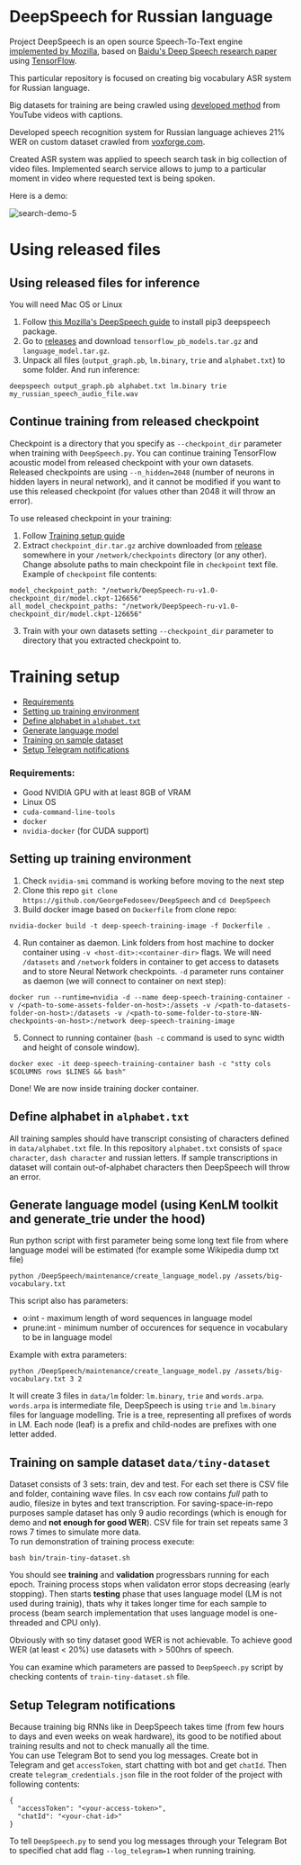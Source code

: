 # DeepSpeech for Russian language

Project DeepSpeech is an open source Speech-To-Text engine [implemented by Mozilla](https://github.com/mozilla/DeepSpeech), 
based on [Baidu's Deep Speech research paper](https://arxiv.org/abs/1412.5567)
using [TensorFlow](https://www.tensorflow.org/).

This particular repository is focused on creating big vocabulary ASR system for Russian language.

Big datasets for training are being crawled
using [developed method](https://github.com/GeorgeFedoseev/YouTube-Captions-Based-Speech-Dataset-Parser) 
from YouTube videos with captions.

Developed speech recognition system for Russian language achieves 21% WER on custom
dataset crawled from [voxforge.com](http://www.repository.voxforge1.org/downloads/Russian/Trunk/Audio/Main/16kHz_16bit/).


Created ASR system was applied to speech search task in big collection of video files. Implemented search service allows to jump to a particular moment in video where requested text is being spoken.


Here is a demo:  


![search-demo-5](demo/gifs/search-demo-5.gif)

# Using released files
## Using released files for inference
You will need Mac OS or Linux  
1. Follow [this Mozilla's DeepSpeech guide](https://github.com/mozilla/DeepSpeech#using-the-python-package) to install pip3 deepspeech package.
2. Go to [releases](https://github.com/georgefedoseev/DeepSpeech/releases) and download `tensorflow_pb_models.tar.gz` and `language_model.tar.gz`.  
2. Unpack all files (`output_graph.pb`, `lm.binary`, `trie` and `alphabet.txt`) to some folder. And run inference:
```
deepspeech output_graph.pb alphabet.txt lm.binary trie my_russian_speech_audio_file.wav
```
## Continue training from released checkpoint
Checkpoint is a directory that you specify as `--checkpoint_dir` parameter when training with `DeepSpeech.py`. You can continue training TensorFlow acoustic model from released checkpoint with your own datasets.  
Released checkpoints are using `--n_hidden=2048` (number of neurons in hidden layers in neural network), and it cannot be modified if you want to use this released checkpoint (for values other than 2048 it will throw an error).
  
To use released checkpoint in your training:  
1. Follow [Training setup guide](#training-setup)
2. Extract `checkpoint_dir.tar.gz` archive downloaded from [release](https://github.com/georgefedoseev/DeepSpeech/releases) somewhere in your `/network/checkpoints` directory (or any other). Change absolute paths to main checkpoint file in `checkpoint` text file. Example of `checkpoint` file contents:
```
model_checkpoint_path: "/network/DeepSpeech-ru-v1.0-checkpoint_dir/model.ckpt-126656"
all_model_checkpoint_paths: "/network/DeepSpeech-ru-v1.0-checkpoint_dir/model.ckpt-126656"
```
3. Train with your own datasets setting `--checkpoint_dir` parameter to directory that you extracted checkpoint to.

# Training setup

* [Requirements](#requirements)
* [Setting up training environment](#setting-up-training-environment)
* [Define alphabet in `alphabet.txt`](#define-alphabet-in-alphabettxt)
* [Generate language model](#generate-language-model-using-kenlm-toolkit-and-generate_trie-under-the-hood)
* [Training on sample dataset](#training-on-sample-dataset-datatiny-dataset)
* [Setup Telegram notifications](#setup-telegram-notifications)



### Requirements:  
- Good NVIDIA GPU with at least 8GB of VRAM
- Linux OS
- `cuda-command-line-tools`
- `docker`
- `nvidia-docker` (for CUDA support)


## Setting up training environment

1. Check `nvidia-smi` command is working before moving to the next step
2. Clone this repo `git clone https://github.com/GeorgeFedoseev/DeepSpeech` and `cd DeepSpeech`
3. Build docker image based on `Dockerfile` from clone repo: 
```
nvidia-docker build -t deep-speech-training-image -f Dockerfile .
```
4. Run container as daemon. Link folders from host machine to docker container using `-v <host-dit>:<container-dir>` flags. We will need `/datasets` and `/network` folders in container to get access to datasets and to store Neural Network checkpoints. `-d` parameter runs container as daemon (we will connect to container on next step):
```
docker run --runtime=nvidia -d --name deep-speech-training-container -v /<path-to-some-assets-folder-on-host>:/assets -v /<path-to-datasets-folder-on-host>:/datasets -v /<path-to-some-folder-to-store-NN-checkpoints-on-host>:/network deep-speech-training-image
```
5. Connect to running container (`bash -c` command is used to sync width and height of console window).
```
docker exec -it deep-speech-training-container bash -c "stty cols $COLUMNS rows $LINES && bash"

```
Done! We are now inside training docker container.

## Define alphabet in `alphabet.txt`
All training samples should have transcript consisting of characters defined in `data/alphabet.txt` file. In this repository `alphabet.txt` consists of `space character`, `dash character` and russian letters. If sample transcriptions in dataset will contain out-of-alphabet characters then DeepSpeech will throw an error.

## Generate language model (using KenLM toolkit and generate_trie under the hood)
Run python script with first parameter being some long text file from where language model will be estimated (for example some Wikipedia dump txt file)
```
python /DeepSpeech/maintenance/create_language_model.py /assets/big-vocabulary.txt
```
This script also has parameters:  
- o:int - maximum length of word sequences in language model
- prune:int - minimum number of occurences for sequence in vocabulary to be in language model
  
Example with extra parameters:  
```
python /DeepSpeech/maintenance/create_language_model.py /assets/big-vocabulary.txt 3 2
```
It will create 3 files in `data/lm` folder: `lm.binary`, `trie` and `words.arpa`. `words.arpa` is intermediate file, DeepSpeech is using `trie` and `lm.binary` files for language modelling. Trie is a tree, representing all prefixes of words in LM. Each node (leaf) is a prefix and child-nodes are prefixes with one letter added.

## Training on sample dataset `data/tiny-dataset`
Dataset consists of 3 sets: train, dev and test. For each set there is CSV file and folder, containing wave files. In csv each row contains *full* path to audio, filesize in bytes and text transcription. For saving-space-in-repo purposes sample dataset has only 9 audio recordings (which is enough for demo and **not enough for good WER**). CSV file for train set repeats same 3 rows 7 times to simulate more data.  
To run demonstration of training process execute:
```
bash bin/train-tiny-dataset.sh
```
You should see **training** and **validation** progressbars running for each epoch. Training process stops when validaton error stops decreasing (early stopping). Then starts **testing** phase that uses language model (LM is not used during trainig), thats why it takes longer time for each sample to process (beam search implementation that uses language model is one-threaded and CPU only).  

Obviously with so tiny dataset good WER is not achievable. To achieve good WER (at least < 20%) use datasets with > 500hrs of speech.

You can examine which parameters are passed to `DeepSpeech.py` script by checking contents of `train-tiny-dataset.sh` file.

## Setup Telegram notifications
Because training big RNNs like in DeepSpeech takes time (from few hours to days and even weeks on weak hardware), its good to be notified about training results and not to check manually all the time.  
You can use Telegram Bot to send you log messages. Create bot in Telegram and get `accessToken`, start chatting with bot and get `chatId`. Then create `telegram_credentials.json` file in the root folder of the project with following contents:
```
{
  "accessToken": "<your-access-token>",
  "chatId": "<your-chat-id>"
}
```
To tell `DeepSpeech.py` to send you log messages through your Telegram Bot to specified chat add flag `--log_telegram=1` when running training.
